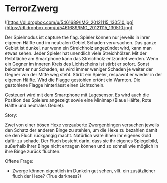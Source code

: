 # TerrorZwerg #

![https://dl.dropbox.com/u/5461689/IMG_20121115_130510.jpg](https://dl.dropbox.com/u/5461689/IMG_20121115_130510.jpg)

Der Spielmodus ist capture the flag. Spieler können nur jeweils in ihrer eigenen Hälfte und im neutralen Gebiet Schaden verursachen. Das ganze Gebiet ist dunkel, nur wenn ein Streichholz angezündet wird, kann man etwas sehen. Jeder Spieler hat unendlich viele Streichhölzer. Mit der Reibfläche am Smartphone kann das Streichholz entzündet werden. Wenn ein Gegner im inneren Kreis des Lichtscheins ist stirbt er sofort. Sonst bekommt er nur Schaden, es wird immer weniger Schaden je weiter der Gegner von der Mitte weg steht. Stirbt ein Spieler, respawnt er wieder in der eigenen Hälfte. Wird die Flagge gestohlen ertönt ein Warnton. Die gestohlene Flagge hinterlässt einen Lichtschein.

Gesteuert wird mit dem Smartphone mit Lagesensor. Es wird auch die Position des Spielers angezeigt sowie eine Minimap (Blaue Hälfte, Rote Hälfte und neutrales Gebiet).

Story:


Zwei von einer bösen Hexe verzauberte Zwergenbingen versuchen jeweils den Schatz der anderen Binge zu stehlen, um die Hexe zu bezahlen damit sie den Fluch rückgängig macht. Natürlich wäre ihnen ihr eigenes Gold dafür zu schade. Der Fluch besteht darin, dass sie ihr eigenes Spiegelbild, außerhalb ihrer Binge nicht ertragen können und so schnell wie möglich in ihre Binge zurück flüchten.

Offene Frage:

- Zwerge können eigentlich im Dunkeln gut sehen, vllt. ein zusätzlicher fluch der Hexe? (True darkness?)



